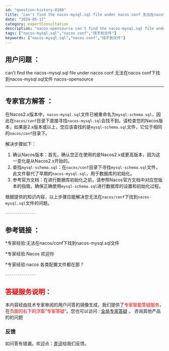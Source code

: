 ```yaml
---
id: "question-history-8180"
title: "can't find the nacos-mysql.sql file under nacos conf 无法在nacos conf下找到nacos-mysql.sql文件 nacos-opensource"
date: "2024-05-17"
category: expertConsultation
description: "nacos-opensource can't find the nacos-mysql.sql file under nacos conf 无法在nacos conf下找到nacos-mysql.sql文件"
tags: ["nacos-mysql.sql","nacos conf","找不到文件"]
keywords: ["nacos-mysql.sql","nacos conf","找不到文件"]
---
```


## 用户问题 ： 
 can't find the nacos-mysql.sql file under nacos conf 无法在nacos conf下找到nacos-mysql.sql文件 nacos-opensource 

---------------
## 专家官方解答 ：

在Nacos2.x版本中，`nacos-mysql.sql`文件已被重命名为`mysql-schema.sql`，因此在`nacos/conf`目录下直接寻找`nacos-mysql.sql`会找不到。请检查您的Nacos版本，如果是2.x版本或以上，您应该查找的是`mysql-schema.sql`文件，它位于相同的`nacos/conf`目录下。

解决步骤如下：

1. 确认Nacos版本：首先，确认您正在使用的是Nacos2.x或更高版本，因为这一变化是从Nacos2.x开始的。
2. 查找`mysql-schema.sql`：在`nacos/conf`目录下寻找`mysql-schema.sql`文件，此文件替代了早期的`nacos-mysql.sql`，用于数据库的初始化。
3. 参考官方文档：在进行数据库初始化之前，请参照Nacos官方文档中对应您版本的指南，确保正确使用`mysql-schema.sql`进行数据库的设置和初始化过程。

根据提供的知识内容，以上步骤应能解决您无法在`nacos/conf`下找到`nacos-mysql.sql`文件的问题。


<font color="#949494">---------------</font> 


## 参考链接 ：

*专家经验:无法在nacos/conf下找到nacos-mysql.sql文件 
 
 *专家经验:Nacos 欢迎你 
 
 *专家经验:nacos 各类配置文件都在那？ 


 <font color="#949494">---------------</font> 
 


## <font color="#FF0000">答疑服务说明：</font> 

本内容经由技术专家审阅的用户问答的镜像生成，我们提供了<font color="#FF0000">专家智能答疑服务</font>，在<font color="#FF0000">页面的右下的浮窗”专家答疑“</font>。您也可以访问 : [全局专家答疑](https://opensource.alibaba.com/chatBot) 。 咨询其他产品的的问题

### 反馈
如问答有错漏，欢迎点：[差评](https://ai.nacos.io/user/feedbackByEnhancerGradePOJOID?enhancerGradePOJOId=13540)给我们反馈。
